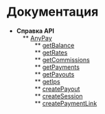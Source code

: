 # Документация

* <b>Справка API</b><br/>
        &#8195;** [AnyPay](api-reference/anypay.md)<br/>
           &#8195;&#8195;&#8195;** [getBalance](api-reference/balance.md)<br/>
           &#8195;&#8195;&#8195;** [getRates](api-reference/rates.md)<br/>
           &#8195;&#8195;&#8195;** [getCommissions](api-reference/commission.md)<br/>
           &#8195;&#8195;&#8195;** [getPayments](api-reference/payments.md)<br/>
           &#8195;&#8195;&#8195;** [getPayouts](api-reference/payouts.md)<br/>
           &#8195;&#8195;&#8195;** [getIps](api-reference/Ips.md)<br/>
           &#8195;&#8195;&#8195;** [createPayout](api-reference/create_payout.md)<br/>
           &#8195;&#8195;&#8195;** [createSession](api-reference/server.md)<br/>
           &#8195;&#8195;&#8195;** [createPaymentLink](api-reference/link.md)
